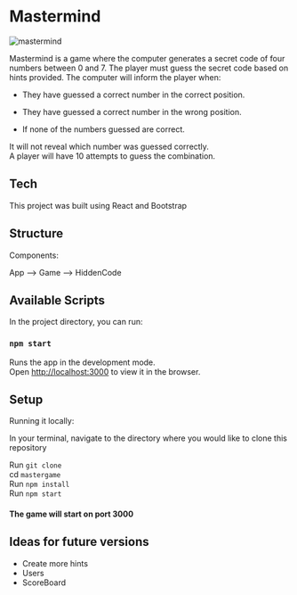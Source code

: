 # Mastermind
![mastermind](https://iili.io/5Q7Je9.png)
<br/>

Mastermind is a game where the computer generates a secret code of four numbers between 0 and 7. The player must guess the secret code based on hints provided. The computer will inform the player when:
<br/>
- They have guessed a correct number in the correct position.

- They have guessed a correct number in the wrong position. 

- If none of the numbers guessed are correct. 

It will not reveal which number was guessed correctly.
<br/>
A player will have 10 attempts to guess the combination.


## Tech 

This project was built using React and Bootstrap

## Structure

Components:

App --> Game --> HiddenCode

## Available Scripts

In the project directory, you can run:

### `npm start`

Runs the app in the development mode.\
Open [http://localhost:3000](http://localhost:3000) to view it in the browser.

## Setup

Running it locally:

In your terminal, navigate to the directory where you would like to clone this repository
<br/>

 Run `git clone `
 <br/>
 cd   `mastergame`
 <br/>
 Run `npm install`
 <br/>
 Run `npm start`
 <br/>
#### The game will start on port 3000

## Ideas for future versions

- Create more hints
- Users 
- ScoreBoard




